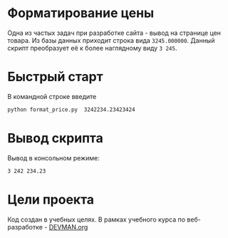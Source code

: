 

#  Форматирование цены
Одна из частых задач при разработке сайта - вывод на странице цен товара. Из базы данных приходит строка вида  `3245.000000`. Данный скрипт преобразует  её к более наглядному виду  `3 245`.


# Быстрый старт
В командной строке введите
``` bash 
python format_price.py  3242234.23423424
```


# Вывод скрипта
Вывод в консольном режиме:
``` bash
3 242 234.23
```


# Цели проекта
Код создан в учебных целях. В рамках учебного курса по веб-разработке -  [DEVMAN.org](https://devman.org/)

